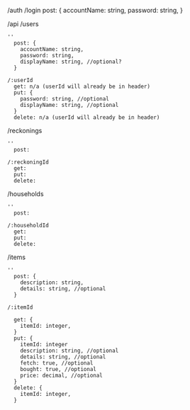 /auth
  /login
    post: {
      accountName: string,
      password: string,
    }

/api
  /users

    ''
      post: {
        accountName: string,
        password: string,
        displayName: string, //optional?
      }

    /:userId
      get: n/a (userId will already be in header)
      put: {
        password: string, //optional
        displayName: string, //optional
      }
      delete: n/a (userId will already be in header)

  /reckonings

    ''
      post:

    /:reckoningId
      get:
      put:
      delete:

  /households

    ''
      post:

    /:householdId
      get:
      put:
      delete:

  /items

    ''
      post: {
        description: string,
        details: string, //optional
      }

    /:itemId

      get: {
        itemId: integer,
      }
      put: {
        itemId: integer
        description: string, //optional
        details: string, //optional
        fetch: true, //optional
        bought: true, //optional
        price: decimal, //optional
      }
      delete: {
        itemId: integer,
      }
